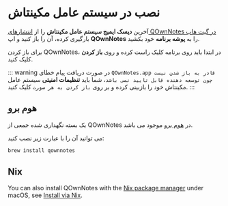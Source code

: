 # نصب در سیستم عامل مکینتاش

آخرین **دیسک ایمیج سیستم عامل مکینتاش** را از [انتشارهای QOwnNotes در گیت هاب](https://github.com/pbek/QOwnNotes/releases) بارگیری کرده، آن را باز کنید و اپ **QOwnNotes** را به **پوشه برنامه** خود بکشید.

برای باز کردن QOwnNotes، در ابتدا باید روی برنامه کلیک راست کرده و روی **باز کردن** کلیک کنید.

::: warning
در صورت دریافت پیام خطای `QOwnNotes.app قادر به باز شدن نیست چون توسعه دهنده قابل تایید نمی باشد`، شما باید **تنظیمات امنیتی** سیستم عامل مکینتاش خود را بازبینی کرده و بر روی `باز کردن به هر صورت` کلیک کنید.
:::

## هوم برو

یک بسته نگهداری شده جمعی از QOwnNotes در [هوم برو](https://formulae.brew.sh/cask/qownnotes) موجود می باشد.

می توانید آن را با عبارت زیر نصب کنید:

```bash
brew install qownnotes
```

## Nix

You can also install QOwnNotes with the [Nix package manager](https://nixos.wiki/wiki/Nix_package_manager) under macOS, see [Install via Nix](./nix.md).
